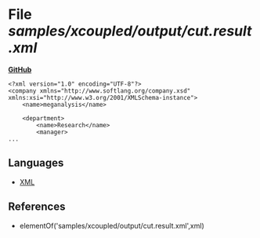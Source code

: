 # File _samples/xcoupled/output/cut.result.xml_
**[GitHub](https://github.com/softlang/yas/blob/master/samples/xcoupled/output/cut.result.xml)**
```
<?xml version="1.0" encoding="UTF-8"?>
<company xmlns="http://www.softlang.org/company.xsd" xmlns:xsi="http://www.w3.org/2001/XMLSchema-instance">
	<name>meganalysis</name>

	<department>
		<name>Research</name>
		<manager>
...
```

## Languages
* [XML](../languages/XML.md)

## References
* elementOf('samples/xcoupled/output/cut.result.xml',xml)
